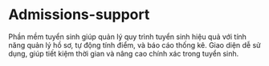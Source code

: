 # Admissions-support
Phần mềm tuyển sinh giúp quản lý quy trình tuyển sinh hiệu quả với tính năng quản lý hồ sơ, tự động tính điểm, và báo cáo thống kê. Giao diện dễ sử dụng, giúp tiết kiệm thời gian và nâng cao chính xác trong tuyển sinh.
